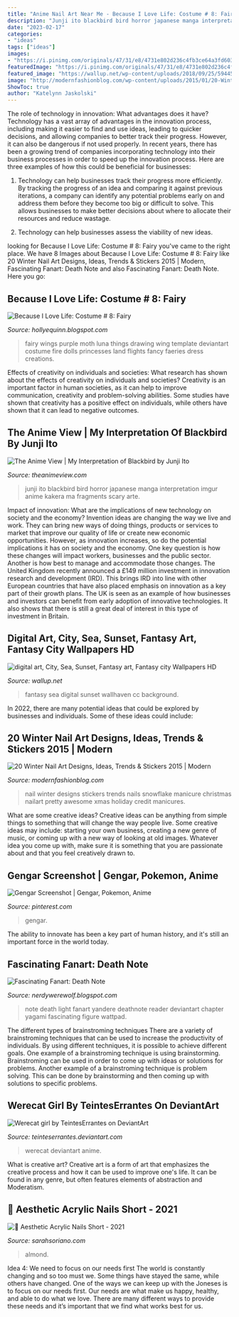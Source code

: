 ```yaml
---
title: "Anime Nail Art Near Me - Because I Love Life: Costume # 8: Fairy"
description: "Junji ito blackbird bird horror japanese manga interpretation imgur anime kakera ma fragments scary arte"
date: "2023-02-17"
categories:
- "ideas"
tags: ["ideas"]
images:
- "https://i.pinimg.com/originals/47/31/e8/4731e802d236c4fb3ce64a3fd603a758.jpg"
featuredImage: "https://i.pinimg.com/originals/47/31/e8/4731e802d236c4fb3ce64a3fd603a758.jpg"
featured_image: "https://wallup.net/wp-content/uploads/2018/09/25/594456-digital_art-city-sea-sunset-fantasy_art-fantasy_city.jpg"
image: "http://modernfashionblog.com/wp-content/uploads/2015/01/20-Winter-Nail-Art-Designs-Ideas-Trends-Stickers-2015-20.jpg"
ShowToc: true
author: "Katelynn Jaskolski"
---
```



The role of technology in innovation: What advantages does it have?
Technology has a vast array of advantages in the innovation process, including making it easier to find and use ideas, leading to quicker decisions, and allowing companies to better track their progress. However, it can also be dangerous if not used properly. In recent years, there has been a growing trend of companies incorporating technology into their business processes in order to speed up the innovation process. Here are three examples of how this could be beneficial for businesses: 
1) Technology can help businesses track their progress more efficiently. By tracking the progress of an idea and comparing it against previous iterations, a company can identify any potential problems early on and address them before they become too big or difficult to solve. This allows businesses to make better decisions about where to allocate their resources and reduce wastage. 

2) Technology can help businesses assess the viability of new ideas.

	

		
looking for Because I Love Life: Costume # 8: Fairy you've came to the right place. We have 8 Images about Because I Love Life: Costume # 8: Fairy like 20 Winter Nail Art Designs, Ideas, Trends &amp; Stickers 2015 | Modern, Fascinating Fanart: Death Note and also Fascinating Fanart: Death Note. Here you go:
		
    
## Because I Love Life: Costume # 8: Fairy

<img loading=lazy src="https://1.bp.blogspot.com/-4yWe6vrwm2o/UIXYl3F-3PI/AAAAAAAAAq8/doG8QaAaPdY/s1600/Purple_Luna_Moth_Fairy_Wings_by_customfairywings.jpg" onerror="this.onerror=null;this.src='https://tse4.mm.bing.net/th?id=OIP.aeJkcPda0hTNu-2PlJq4fAAAAA&amp;pid=15.1';" alt="Because I Love Life: Costume # 8: Fairy">

_Source: hollyequinn.blogspot.com_

>fairy wings purple moth luna things drawing wing template deviantart costume fire dolls princesses land flights fancy faeries dress creations. 

	

Effects of creativity on individuals and societies: What research has shown about the effects of creativity on individuals and societies?
Creativity is an important factor in human societies, as it can help to improve communication, creativity and problem-solving abilities. Some studies have shown that creativity has a positive effect on individuals, while others have shown that it can lead to negative outcomes.

    
## The Anime View | My Interpretation Of Blackbird By Junji Ito

<img loading=lazy src="https://64.media.tumblr.com/82c6a6c5e72564a95af1e087e354f42a/887f81a124e8c345-43/s500x750/f65f03220c4becdefa4b82888e9a9c97a391f954.jpg" onerror="this.onerror=null;this.src='https://tse4.mm.bing.net/th?id=OIP.ia9KP68uIDGVDurwhNQ2pAHaK_&amp;pid=15.1';" alt="The Anime View | My Interpretation of Blackbird by Junji Ito">

_Source: theanimeview.com_

>junji ito blackbird bird horror japanese manga interpretation imgur anime kakera ma fragments scary arte. 

	

Impact of innovation: What are the implications of new technology on society and the economy?
Invention ideas are changing the way we live and work. They can bring new ways of doing things, products or services to market that improve our quality of life or create new economic opportunities. However, as innovation increases, so do the potential implications it has on society and the economy. One key question is how these changes will impact workers, businesses and the public sector. Another is how best to manage and accommodate those changes.
The United Kingdom recently announced a £149 million investment in innovation research and development (IRD). This brings IRD into line with other European countries that have also placed emphasis on innovation as a key part of their growth plans. The UK is seen as an example of how businesses and investors can benefit from early adoption of innovative technologies. It also shows that there is still a great deal of interest in this type of investment in Britain.

    
## Digital Art, City, Sea, Sunset, Fantasy Art, Fantasy City Wallpapers HD

<img loading=lazy src="https://wallup.net/wp-content/uploads/2018/09/25/594456-digital_art-city-sea-sunset-fantasy_art-fantasy_city.jpg" onerror="this.onerror=null;this.src='https://tse3.mm.bing.net/th?id=OIP.SdLv0_WqoBjEwyEK-sCK_gHaEK&amp;pid=15.1';" alt="digital art, City, Sea, Sunset, Fantasy art, Fantasy city Wallpapers HD">

_Source: wallup.net_

>fantasy sea digital sunset wallhaven cc background. 

	

In 2022, there are many potential ideas that could be explored by businesses and individuals. Some of these ideas could include: 

    
## 20 Winter Nail Art Designs, Ideas, Trends &amp; Stickers 2015 | Modern

<img loading=lazy src="http://modernfashionblog.com/wp-content/uploads/2015/01/20-Winter-Nail-Art-Designs-Ideas-Trends-Stickers-2015-20.jpg" onerror="this.onerror=null;this.src='https://tse3.mm.bing.net/th?id=OIP.8g4163SNCPGUj0Q7ndWlSgHaJ4&amp;pid=15.1';" alt="20 Winter Nail Art Designs, Ideas, Trends &amp; Stickers 2015 | Modern">

_Source: modernfashionblog.com_

>nail winter designs stickers trends nails snowflake manicure christmas nailart pretty awesome xmas holiday credit manicures. 

	

What are some creative ideas?
Creative ideas can be anything from simple things to something that will change the way people live. Some creative ideas may include: starting your own business, creating a new genre of music, or coming up with a new way of looking at old images. Whatever idea you come up with, make sure it is something that you are passionate about and that you feel creatively drawn to.

    
## Gengar Screenshot | Gengar, Pokemon, Anime

<img loading=lazy src="https://i.pinimg.com/736x/3b/fe/46/3bfe4613dec7e5f883305471bf38bd2b.jpg" onerror="this.onerror=null;this.src='https://tse3.mm.bing.net/th?id=OIP.JXvwRtwPiXp502JRofUYWAHaEK&amp;pid=15.1';" alt="Gengar Screenshot | Gengar, Pokemon, Anime">

_Source: pinterest.com_

>gengar. 

	

The ability to innovate has been a key part of human history, and it's still an important force in the world today.

    
## Fascinating Fanart: Death Note

<img loading=lazy src="http://3.bp.blogspot.com/-2jVw5REStXE/VdDwpuPqbXI/AAAAAAAAB-Y/Hs5OqkpaNp8/s1600/Shneekatzee.jpg" onerror="this.onerror=null;this.src='https://tse3.mm.bing.net/th?id=OIP.nfHlItBVDwPFZ-KVrE3VYAHaMF&amp;pid=15.1';" alt="Fascinating Fanart: Death Note">

_Source: nerdywerewolf.blogspot.com_

>note death light fanart yandere deathnote reader deviantart chapter yagami fascinating figure wattpad. 

	

The different types of brainstroming techniques
There are a variety of brainstroming techniques that can be used to increase the productivity of individuals. By using different techniques, it is possible to achieve different goals. One example of a brainstroming technique is using brainstorming. Brainstroming can be used in order to come up with ideas or solutions for problems. Another example of a brainstroming technique is problem solving. This can be done by brainstorming and then coming up with solutions to specific problems.

    
## Werecat Girl By TeintesErrantes On DeviantArt

<img loading=lazy src="https://pre00.deviantart.net/31a6/th/pre/f/2012/292/2/3/23a3e67bf8912853776560909f4bc6da-d5i9zum.jpg" onerror="this.onerror=null;this.src='https://tse4.mm.bing.net/th?id=OIP.O4Xa6IsLqhFczuSEmJjO-gHaKh&amp;pid=15.1';" alt="Werecat girl by TeintesErrantes on DeviantArt">

_Source: teinteserrantes.deviantart.com_

>werecat deviantart anime. 

	

What is creative art?
Creative art is a form of art that emphasizes the creative process and how it can be used to improve one's life. It can be found in any genre, but often features elements of abstraction and Moderatism.

    
## 🖤 Aesthetic Acrylic Nails Short - 2021

<img loading=lazy src="https://i.pinimg.com/originals/47/31/e8/4731e802d236c4fb3ce64a3fd603a758.jpg" onerror="this.onerror=null;this.src='https://tse1.mm.bing.net/th?id=OIP.eger1YaGla1FSjsnW6MDQwHaJ4&amp;pid=15.1';" alt="🖤 Aesthetic Acrylic Nails Short - 2021">

_Source: sarahsoriano.com_

>almond. 

	

Idea 4: We need to focus on our needs first
The world is constantly changing and so too must we. Some things have stayed the same, while others have changed. One of the ways we can keep up with the Joneses is to focus on our needs first. Our needs are what make us happy, healthy, and able to do what we love. There are many different ways to provide these needs and it’s important that we find what works best for us.

